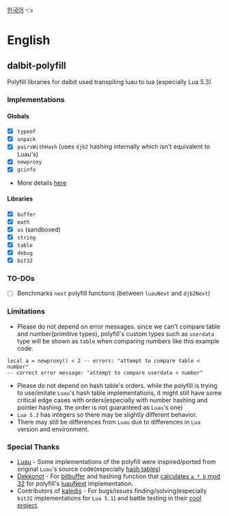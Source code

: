 
[한국어](README_kr.md) 👈
# English

## dalbit-polyfill
Polyfill libraries for dalbit used transpiling luau to lua (especially Lua 5.3)

### Implementations
#### Globals
- [x] `typeof`
- [x] `unpack`
- [x] `pairsWithHash` (uses `djb2` hashing internally which isn't equivalent to Luau's)
- [x] `newproxy`
- [x] `gcinfo`
- More details [here](libs/globals.luau)

#### Libraries
- [x] `buffer`
- [x] `math`
- [x] `os` (sandboxed)
- [x] `string`
- [x] `table`
- [x] `debug`
- [x] `bit32`

### TO-DOs
- [ ] Benchmarks `next` polyfill functions (between `luauNext` and `djb2Next`)

### Limitations
- Please do not depend on error messages. since we can't compare table and number(primitive types), polyfill's custom types such as `userdata` type will be shown as `table` when comparing numbers like this example code.
```luau
local a = newproxy() < 2 -- errors: "attempt to compare table < number"
-- correct error message: "attempt to compare userdata < number"
```
- Please do not depend on hash table's orders. while the polyfill is trying to use/imitate `Luau`'s hash table implementations, it might still have some critical edge cases with orders(especially with number hashing and pointer hashing. the order is not guaranteed as `Luau`'s one)
- `Lua 5.3` has integers so there may be slightly different behavior.
- There may still be differences from `Luau` due to differences in `Lua` version and environment.

### Special Thanks
- [Luau](https://github.com/luau-lang/luau) - Some implementations of the polyfill were inspired/ported from original `Luau`'s source code(especially [hash tables](https://github.com/luau-lang/luau/blob/master/VM/src/ltable.cpp))
- [Dekkonot](https://github.com/Dekkonot) - For [bitbuffer](https://github.com/dekkonot/bitbuffer/) and hashing function that [calculates `a * b` mod 32](https://github.com/Dekkonot/luau-hashing/blob/main/modules/xxhash32/init.luau) for polyfill's [luauNext](src/luauNext.luau) implementation.
- Contributors of [kaledis](https://github.com/orpos/kaledis) - For bugs/issues finding/solving(especially `bit32` implementations for `Lua 5.1`) and battle testing in their [cool project](https://github.com/orpos/kaledis).
